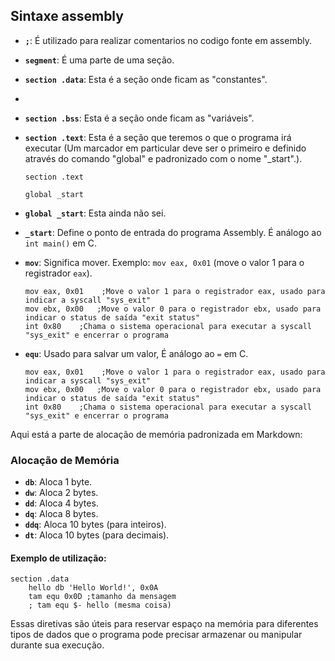 ## Sintaxe assembly

- **`;`**: É utilizado para realizar comentarios no codigo fonte em assembly.

- **`segment`**: É uma parte de uma seção.

- **`section .data`**: Esta é a seção onde ficam as "constantes".
- 
- **`section .bss`**: Esta é a seção onde ficam as "variáveis".

- **`section .text`**: Esta é a seção que teremos o que o programa irá executar (Um marcador em particular deve ser o primeiro e definido
através do comando "global" e padronizado com o nome "_start".).

    ```assembly
    section .text 
    
    global _start
    ```

- **`global _start`**: Esta ainda não sei.

- **`_start`**: Define o ponto de entrada do programa Assembly. É análogo ao `int main()` em C.

- **`mov`**: Significa mover. Exemplo: `mov eax, 0x01` (move o valor 1 para o registrador `eax`).

    ```assembly
    mov eax, 0x01    ;Move o valor 1 para o registrador eax, usado para indicar a syscall "sys_exit"
    mov ebx, 0x00   ;Move o valor 0 para o registrador ebx, usado para indicar o status de saída "exit status"
    int 0x80    ;Chama o sistema operacional para executar a syscall "sys_exit" e encerrar o programa
    ```

- **`equ`**: Usado para salvar um valor,  É análogo ao `=` em C.
    
    ```assembly
    mov eax, 0x01    ;Move o valor 1 para o registrador eax, usado para indicar a syscall "sys_exit"
    mov ebx, 0x00   ;Move o valor 0 para o registrador ebx, usado para indicar o status de saída "exit status"
    int 0x80    ;Chama o sistema operacional para executar a syscall "sys_exit" e encerrar o programa
    ```

Aqui está a parte de alocação de memória padronizada em Markdown:

### Alocação de Memória

- **`db`**: Aloca 1 byte.
- **`dw`**: Aloca 2 bytes.
- **`dd`**: Aloca 4 bytes.
- **`dq`**: Aloca 8 bytes.
- **`ddq`**: Aloca 10 bytes (para inteiros).
- **`dt`**: Aloca 10 bytes (para decimais).

#### Exemplo de utilização:

```assembly
section .data
    hello db 'Hello World!', 0x0A
    tam equ 0x0D ;tamanho da mensagem 
    ; tam equ $- hello (mesma coisa)
```

Essas diretivas são úteis para reservar espaço na memória para diferentes tipos de dados que o programa pode precisar armazenar ou manipular durante sua execução.
